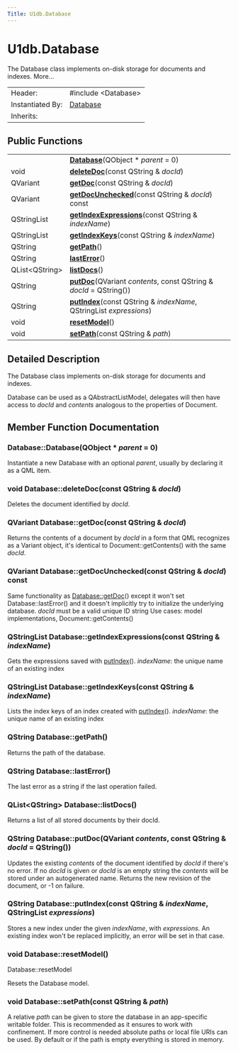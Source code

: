 ```yaml
---
Title: U1db.Database
---
```


# U1db.Database

<!-- $$$Database-brief -->
<p>The Database class implements on-disk storage for documents and indexes. More...</p>
<!-- @@@Database -->
<table class="alignedsummary">
<tr><td class="memItemLeft rightAlign topAlign"> Header:</td><td class="memItemRight bottomAlign"> <span class="preprocessor">#include &lt;Database&gt;</span>
</td></tr><tr><td class="memItemLeft rightAlign topAlign"> Instantiated By:</td><td class="memItemRight bottomAlign"> <a href="U1db.Database.md">Database</a></td></tr><tr><td class="memItemLeft rightAlign topAlign"> Inherits:</td><td class="memItemRight bottomAlign"> </td></tr></table><ul>
</ul>
<h2 id="public-functions">Public Functions</h2>
<table class="alignedsummary">
<tr><td class="memItemLeft rightAlign topAlign"> </td><td class="memItemRight bottomAlign"><b><a href="#Database">Database</a></b>(QObject *<i> parent</i> = 0)</td></tr>
<tr><td class="memItemLeft rightAlign topAlign"> void </td><td class="memItemRight bottomAlign"><b><a href="#deleteDoc">deleteDoc</a></b>(const QString &amp;<i> docId</i>)</td></tr>
<tr><td class="memItemLeft rightAlign topAlign"> QVariant </td><td class="memItemRight bottomAlign"><b><a href="#getDoc">getDoc</a></b>(const QString &amp;<i> docId</i>)</td></tr>
<tr><td class="memItemLeft rightAlign topAlign"> QVariant </td><td class="memItemRight bottomAlign"><b><a href="#getDocUnchecked">getDocUnchecked</a></b>(const QString &amp;<i> docId</i>) const</td></tr>
<tr><td class="memItemLeft rightAlign topAlign"> QStringList </td><td class="memItemRight bottomAlign"><b><a href="#getIndexExpressions">getIndexExpressions</a></b>(const QString &amp;<i> indexName</i>)</td></tr>
<tr><td class="memItemLeft rightAlign topAlign"> QStringList </td><td class="memItemRight bottomAlign"><b><a href="#getIndexKeys">getIndexKeys</a></b>(const QString &amp;<i> indexName</i>)</td></tr>
<tr><td class="memItemLeft rightAlign topAlign"> QString </td><td class="memItemRight bottomAlign"><b><a href="#getPath">getPath</a></b>()</td></tr>
<tr><td class="memItemLeft rightAlign topAlign"> QString </td><td class="memItemRight bottomAlign"><b><a href="#lastError">lastError</a></b>()</td></tr>
<tr><td class="memItemLeft rightAlign topAlign"> QList&lt;QString&gt; </td><td class="memItemRight bottomAlign"><b><a href="#listDocs">listDocs</a></b>()</td></tr>
<tr><td class="memItemLeft rightAlign topAlign"> QString </td><td class="memItemRight bottomAlign"><b><a href="#putDoc">putDoc</a></b>(QVariant<i> contents</i>, const QString &amp;<i> docId</i> = QString())</td></tr>
<tr><td class="memItemLeft rightAlign topAlign"> QString </td><td class="memItemRight bottomAlign"><b><a href="#putIndex">putIndex</a></b>(const QString &amp;<i> indexName</i>, QStringList<i> expressions</i>)</td></tr>
<tr><td class="memItemLeft rightAlign topAlign"> void </td><td class="memItemRight bottomAlign"><b><a href="#resetModel">resetModel</a></b>()</td></tr>
<tr><td class="memItemLeft rightAlign topAlign"> void </td><td class="memItemRight bottomAlign"><b><a href="#setPath">setPath</a></b>(const QString &amp;<i> path</i>)</td></tr>
</table>
<!-- $$$Database-description -->
<h2 id="details">Detailed Description</h2>
<p>The Database class implements on-disk storage for documents and indexes.</p>
<p>Database can be used as a QAbstractListModel, delegates will then have access to <i>docId</i> and <i>contents</i> analogous to the properties of Document.</p>
<!-- @@@Database -->
<h2>Member Function Documentation</h2>
<!-- $$$Database[overload1]$$$DatabaseQObject* -->
<h3 class="fn" id="Database">Database::<span class="name">Database</span>(<span class="type">QObject</span> *<i> parent</i> = 0)</h3>
<p>Instantiate a new Database with an optional <i>parent</i>, usually by declaring it as a QML item.</p>
<!-- @@@Database -->
<!-- $$$deleteDoc[overload1]$$$deleteDocconstQString& -->
<h3 class="fn" id="deleteDoc"><span class="type">void</span> Database::<span class="name">deleteDoc</span>(const <span class="type">QString</span> &amp;<i> docId</i>)</h3>
<p>Deletes the document identified by <i>docId</i>.</p>
<!-- @@@deleteDoc -->
<!-- $$$getDoc[overload1]$$$getDocconstQString& -->
<h3 class="fn" id="getDoc"><span class="type">QVariant</span> Database::<span class="name">getDoc</span>(const <span class="type">QString</span> &amp;<i> docId</i>)</h3>
<p>Returns the contents of a document by <i>docId</i> in a form that QML recognizes as a Variant object, it's identical to Document::getContents() with the same <i>docId</i>.</p>
<!-- @@@getDoc -->
<!-- $$$getDocUnchecked[overload1]$$$getDocUncheckedconstQString& -->
<h3 class="fn" id="getDocUnchecked"><span class="type">QVariant</span> Database::<span class="name">getDocUnchecked</span>(const <span class="type">QString</span> &amp;<i> docId</i>) const</h3>
<p>Same functionality as <a href="U1db.Database.md#getDoc-method">Database::getDoc</a>() except it won't set Database::lastError() and it doesn't implicitly try to initialize the underlying database. <i>docId</i> must be a valid unique ID string Use cases: model implementations, Document::getContents()</p>
<!-- @@@getDocUnchecked -->
<!-- $$$getIndexExpressions[overload1]$$$getIndexExpressionsconstQString& -->
<h3 class="fn" id="getIndexExpressions"><span class="type">QStringList</span> Database::<span class="name">getIndexExpressions</span>(const <span class="type">QString</span> &amp;<i> indexName</i>)</h3>
<p>Gets the expressions saved with <a href="#putIndex">putIndex</a>(). <i>indexName</i>: the unique name of an existing index</p>
<!-- @@@getIndexExpressions -->
<!-- $$$getIndexKeys[overload1]$$$getIndexKeysconstQString& -->
<h3 class="fn" id="getIndexKeys"><span class="type">QStringList</span> Database::<span class="name">getIndexKeys</span>(const <span class="type">QString</span> &amp;<i> indexName</i>)</h3>
<p>Lists the index keys of an index created with <a href="#putIndex">putIndex</a>(). <i>indexName</i>: the unique name of an existing index</p>
<!-- @@@getIndexKeys -->
<!-- $$$getPath[overload1]$$$getPath -->
<h3 class="fn" id="getPath"><span class="type">QString</span> Database::<span class="name">getPath</span>()</h3>
<p>Returns the path of the database.</p>
<!-- @@@getPath -->
<!-- $$$lastError[overload1]$$$lastError -->
<h3 class="fn" id="lastError"><span class="type">QString</span> Database::<span class="name">lastError</span>()</h3>
<p>The last error as a string if the last operation failed.</p>
<!-- @@@lastError -->
<!-- $$$listDocs[overload1]$$$listDocs -->
<h3 class="fn" id="listDocs"><span class="type">QList</span>&lt;<span class="type">QString</span>&gt; Database::<span class="name">listDocs</span>()</h3>
<p>Returns a list of all stored documents by their docId.</p>
<!-- @@@listDocs -->
<!-- $$$putDoc[overload1]$$$putDocQVariantconstQString& -->
<h3 class="fn" id="putDoc"><span class="type">QString</span> Database::<span class="name">putDoc</span>(<span class="type">QVariant</span><i> contents</i>, const <span class="type">QString</span> &amp;<i> docId</i> = QString())</h3>
<p>Updates the existing <i>contents</i> of the document identified by <i>docId</i> if there's no error. If no <i>docId</i> is given or <i>docId</i> is an empty string the <i>contents</i> will be stored under an autogenerated name. Returns the new revision of the document, or -1 on failure.</p>
<!-- @@@putDoc -->
<!-- $$$putIndex[overload1]$$$putIndexconstQString&QStringList -->
<h3 class="fn" id="putIndex"><span class="type">QString</span> Database::<span class="name">putIndex</span>(const <span class="type">QString</span> &amp;<i> indexName</i>, <span class="type">QStringList</span><i> expressions</i>)</h3>
<p>Stores a new index under the given <i>indexName</i>, with <i>expressions</i>. An existing index won't be replaced implicitly, an error will be set in that case.</p>
<!-- @@@putIndex -->
<!-- $$$resetModel[overload1]$$$resetModel -->
<h3 class="fn" id="resetModel"><span class="type">void</span> Database::<span class="name">resetModel</span>()</h3>
<p>Database::resetModel</p>
<p>Resets the Database model.</p>
<!-- @@@resetModel -->
<!-- $$$setPath[overload1]$$$setPathconstQString& -->
<h3 class="fn" id="setPath"><span class="type">void</span> Database::<span class="name">setPath</span>(const <span class="type">QString</span> &amp;<i> path</i>)</h3>
<p>A relative <i>path</i> can be given to store the database in an app-specific writable folder. This is recommended as it ensures to work with confinement. If more control is needed absolute paths or local file URIs can be used. By default or if the path is empty everything is stored in memory.</p>
<!-- @@@setPath -->
